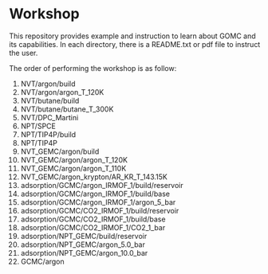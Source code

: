 # Workshop
This repository provides example and instruction to learn about GOMC and its capabilities.
In each directory, there is a README.txt or pdf file to instruct the user.

The order of performing the workshop is as follow:

1. NVT/argon/build
2. NVT/argon/argon_T_120K
3. NVT/butane/build
4. NVT/butane/butane_T_300K
5. NVT/DPC_Martini
6. NPT/SPCE
7. NPT/TIP4P/build
8. NPT/TIP4P
9. NVT_GEMC/argon/build
10. NVT_GEMC/argon/argon_T_120K
11. NVT_GEMC/argon/argon_T_110K
12. NVT_GEMC/argon_krypton/AR_KR_T_143.15K
13. adsorption/GCMC/argon_IRMOF_1/build/reservoir
14. adsorption/GCMC/argon_IRMOF_1/build/base
15. adsorption/GCMC/argon_IRMOF_1/argon_5_bar
16. adsorption/GCMC/CO2_IRMOF_1/build/reservoir
17. adsorption/GCMC/CO2_IRMOF_1/build/base
18. adsorption/GCMC/CO2_IRMOF_1/CO2_1_bar
19. adsorption/NPT_GEMC/build/reservoir
20. adsorption/NPT_GEMC/argon_5.0_bar
21. adsorption/NPT_GEMC/argon_10.0_bar
22. GCMC/argon
